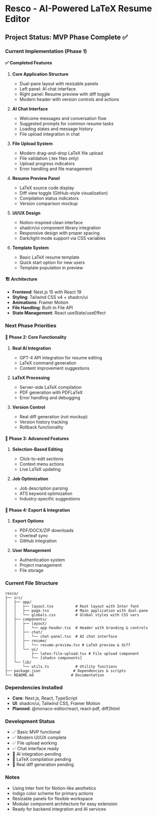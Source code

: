 # Resco - AI-Powered LaTeX Resume Editor

## Project Status: MVP Phase Complete ✅

### Current Implementation (Phase 1)

#### ✅ Completed Features

1. **Core Application Structure**

   - Dual-pane layout with resizable panels
   - Left panel: AI chat interface
   - Right panel: Resume preview with diff toggle
   - Modern header with version controls and actions

2. **AI Chat Interface**

   - Welcome messages and conversation flow
   - Suggested prompts for common resume tasks
   - Loading states and message history
   - File upload integration in chat

3. **File Upload System**

   - Modern drag-and-drop LaTeX file upload
   - File validation (.tex files only)
   - Upload progress indicators
   - Error handling and file management

4. **Resume Preview Panel**

   - LaTeX source code display
   - Diff view toggle (GitHub-style visualization)
   - Compilation status indicators
   - Version comparison mockup

5. **UI/UX Design**

   - Notion-inspired clean interface
   - shadcn/ui component library integration
   - Responsive design with proper spacing
   - Dark/light mode support via CSS variables

6. **Template System**
   - Basic LaTeX resume template
   - Quick start option for new users
   - Template population in preview

#### 🏗️ Architecture

- **Frontend**: Next.js 15 with React 19
- **Styling**: Tailwind CSS v4 + shadcn/ui
- **Animations**: Framer Motion
- **File Handling**: Built-in File API
- **State Management**: React useState/useEffect

### Next Phase Priorities

#### 🔄 Phase 2: Core Functionality

1. **Real AI Integration**

   - GPT-4 API integration for resume editing
   - LaTeX command generation
   - Content improvement suggestions

2. **LaTeX Processing**

   - Server-side LaTeX compilation
   - PDF generation with PDFLaTeX
   - Error handling and debugging

3. **Version Control**
   - Real diff generation (not mockup)
   - Version history tracking
   - Rollback functionality

#### 🎯 Phase 3: Advanced Features

1. **Selection-Based Editing**

   - Click-to-edit sections
   - Context menu actions
   - Live LaTeX updating

2. **Job Optimization**
   - Job description parsing
   - ATS keyword optimization
   - Industry-specific suggestions

#### 🚀 Phase 4: Export & Integration

1. **Export Options**

   - PDF/DOCX/ZIP downloads
   - Overleaf sync
   - GitHub integration

2. **User Management**
   - Authentication system
   - Project management
   - File storage

### Current File Structure

```
resco/
├── src/
│   ├── app/
│   │   ├── layout.tsx          # Root layout with Inter font
│   │   ├── page.tsx            # Main application with dual-pane
│   │   └── globals.css         # Global styles with CSS vars
│   ├── components/
│   │   ├── layout/
│   │   │   └── app-header.tsx  # Header with branding & controls
│   │   ├── chat/
│   │   │   └── chat-panel.tsx  # AI chat interface
│   │   ├── resume/
│   │   │   └── resume-preview.tsx # LaTeX preview & diff
│   │   └── ui/
│   │       ├── latex-file-upload.tsx # File upload component
│   │       └── [shadcn components]
│   └── lib/
│       └── utils.ts            # Utility functions
├── package.json               # Dependencies & scripts
└── README.md                 # Documentation
```

### Dependencies Installed

- **Core**: Next.js, React, TypeScript
- **UI**: shadcn/ui, Tailwind CSS, Framer Motion
- **Planned**: @monaco-editor/react, react-pdf, diff2html

### Development Status

- ✅ Basic MVP functional
- ✅ Modern UI/UX complete
- ✅ File upload working
- ✅ Chat interface ready
- 🔄 AI integration pending
- 🔄 LaTeX compilation pending
- 🔄 Real diff generation pending

### Notes

- Using Inter font for Notion-like aesthetics
- Indigo color scheme for primary actions
- Resizable panels for flexible workspace
- Modular component architecture for easy extension
- Ready for backend integration and AI services
